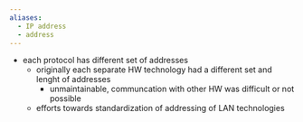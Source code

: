 ```yaml
---
aliases:
  - IP address
  - address
---
```


- each protocol has different set of addresses
	- originally each separate HW technology had a different set and lenght of addresses 
		- unmaintainable, communcation with other HW was difficult or not possible
	- efforts towards standardization of addressing of LAN technologies